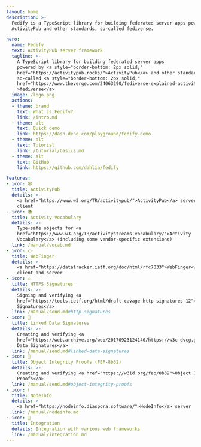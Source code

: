 ```yaml
---
layout: home
description: >-
  Fedify is a TypeScript library for building federated server apps powered by
  ActivityPub and other standards, so-called fediverse.

hero:
  name: Fedify
  text: ActivityPub server framework
  tagline: >-
    A TypeScript library for building federated server apps
    powered by <a style="border-bottom: 2px solid;"
    href="https://activitypub.rocks/">ActivityPub</a> and other standards,
    so-called <a style="border-bottom: 2px solid;"
    href="https://www.theverge.com/24063290/fediverse-explained-activitypub-social-media-open-protocol"
    >fediverse</a>
  image: /logo.png
  actions:
  - theme: brand
    text: What is Fedify?
    link: /intro.md
  - theme: alt
    text: Quick demo
    link: https://dash.deno.com/playground/fedify-demo
  - theme: alt
    text: Tutorial
    link: /tutorial/basics.md
  - theme: alt
    text: GitHub
    link: https://github.com/dahlia/fedify

features:
- icon: 🕸️
  title: ActivityPub
  details: >-
    <a href="https://www.w3.org/TR/activitypub/">ActivityPub</a> server and
    client
- icon: 📚
  title: Activity Vocabulary
  details: >-
    Type-safe objects for <a
    href="https://www.w3.org/TR/activitystreams-vocabulary/">Activity
    Vocabulary</a> (including some vendor-specific extensions)
  link: /manual/vocab.md
- icon: 👉
  title: WebFinger
  details: >-
    <a href="https://datatracker.ietf.org/doc/html/rfc7033">WebFinger</a>
    client and server
- icon: ✍️
  title: HTTPS Signatures
  details: >-
    Signing and verifying <a
    href="https://tools.ietf.org/html/draft-cavage-http-signatures-12">HTTP
    Signatures</a>
  link: /manual/send.md#http-signatures
- icon: 🔗
  title: Linked Data Signatures
  details: >-
    Creating and verifying <a
    href="https://web.archive.org/web/20170923124140/https://w3c-dvcg.github.io/ld-signatures/">Linked
    Data Signatures</a>
  link: /manual/send.md#linked-data-signatures
- icon: 🪪
  title: Object Integrity Proofs (FEP-8b32)
  details: >-
    Creating and verifying <a href="https://w3id.org/fep/8b32">Object Integrity
    Proofs</a>
  link: /manual/send.md#object-integrity-proofs
- icon: ℹ️
  title: NodeInfo
  details: >-
    <a href="https://nodeinfo.diaspora.software/">NodeInfo</a> server
  link: /manual/nodeinfo.md
- icon: 🧩
  title: Integration
  details: Integration with various web frameworks
  link: /manual/integration.md
---
```

